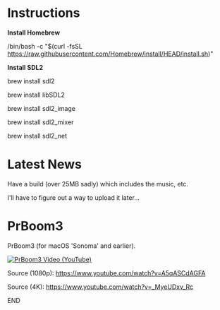 # Instructions

**Install Homebrew**

/bin/bash -c "$(curl -fsSL https://raw.githubusercontent.com/Homebrew/install/HEAD/install.sh)" 

**Install SDL2**

brew install sdl2

brew install libSDL2

brew install sdl2_image

brew install sdl2_mixer

brew install sdl2_net


# Latest News

Have a build (over 25MB sadly) which includes the music, etc.

I'll have to figure out a way to upload it later...

# PrBoom3
PrBoom3 (for macOS 'Sonoma' and earlier).


[![PrBoom3 Video (YouTube)](https://img.youtube.com/vi/_MyeUDxv_Rc/0.jpg)](https://www.youtube.com/watch?v=_MyeUDxv_Rc)

Source (1080p): https://www.youtube.com/watch?v=A5qASCdAGFA

Source (4K): https://www.youtube.com/watch?v=_MyeUDxv_Rc

END
